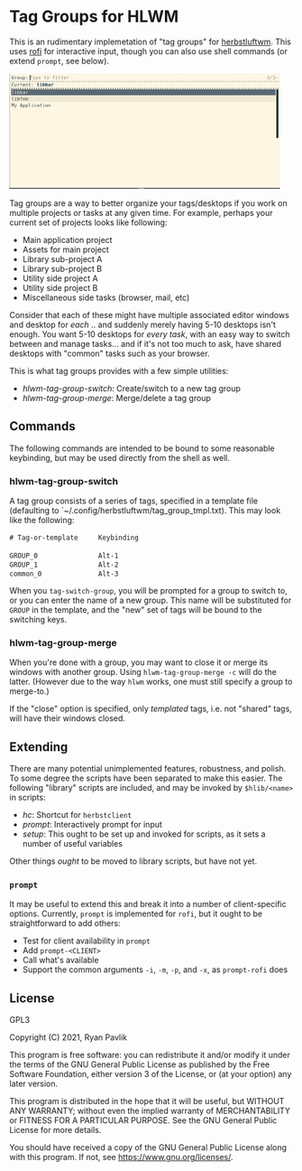 # Tag Groups for HLWM

This is an rudimentary implemetation of "tag groups" for [herbstluftwm](https://herbstluftwm.org/index.html).  This uses [rofi](https://github.com/davatorium/rofi) for interactive input, though you can also use shell commands (or extend `prompt`, see below).

![Prompt using rofi](https://github.com/rpav/hlwm-tag-groups/blob/assets/doc/im/example1.png)

Tag groups are a way to better organize your tags/desktops if you work on multiple projects or tasks at any given time.   For example, perhaps your current set of projects looks like following:

  * Main application project
  * Assets for main project
  * Library sub-project A
  * Library sub-project B
  * Utility side project A
  * Utility side project B
  * Miscellaneous side tasks (browser, mail, etc)

Consider that each of these might have multiple associated editor windows and desktop for *each* .. and suddenly merely having 5-10 desktops isn't enough.  You want 5-10 desktops for _every task_, with an easy way to switch between and manage tasks... and if it's not too much to ask, have shared desktops with "common" tasks such as your browser.

This is what tag groups provides with a few simple utilities:

  * *hlwm-tag-group-switch*: Create/switch to a new tag group
  * *hlwm-tag-group-merge*: Merge/delete a tag group

## Commands

The following commands are intended to be bound to some reasonable keybinding, but may be used directly from the shell as well.

### hlwm-tag-group-switch

A tag group consists of a series of tags, specified in a template file (defaulting to `~/.config/herbstluftwm/tag_group_tmpl.txt).  This may look like the following:

```
# Tag-or-template     Keybinding

GROUP_0               Alt-1
GROUP_1               Alt-2
common_0              Alt-3
```

When you `tag-switch-group`, you will be prompted for a group to switch to, or you can enter the name of a new group.  This name will be substituted for `GROUP` in the template, and the "new" set of tags will be bound to the switching keys.

### hlwm-tag-group-merge

When you're done with a group, you may want to close it or merge its windows with another group.  Using `hlwm-tag-group-merge -c` will do the latter.  (However due to the way `hlwm` works, one must still specify a group to merge-to.)

If the "close" option is specified, only _templated_ tags, i.e. not "shared" tags, will have their windows closed.


## Extending

There are many potential unimplemented features, robustness, and polish.  To some degree the scripts have been separated to make this easier.  The following "library" scripts are included, and may be invoked by `$hlib/<name>` in scripts:

  * *hc*: Shortcut for `herbstclient`
  * *prompt*: Interactively prompt for input
  * *setup*: This ought to be set up and invoked for scripts, as it sets a number of useful variables

Other things _ought_ to be moved to library scripts, but have not yet.

### `prompt`

It may be useful to extend this and break it into a number of client-specific options.  Currently, `prompt` is implemented for `rofi`, but it ought to be straightforward to add others:

  * Test for client availability in `prompt`
  * Add `prompt-<CLIENT>`
  * Call what's available
  * Support the common arguments `-i`, `-m`, `-p`, and `-x`, as `prompt-rofi` does


## License

GPL3

Copyright (C) 2021, Ryan Pavlik

This program is free software: you can redistribute it and/or modify it under the terms of the GNU General Public License as published by the Free Software Foundation, either version 3 of the License, or (at your option) any later version.

This program is distributed in the hope that it will be useful, but WITHOUT ANY WARRANTY; without even the implied warranty of MERCHANTABILITY or FITNESS FOR A PARTICULAR PURPOSE.  See the GNU General Public License for more details.

You should have received a copy of the GNU General Public License along with this program.  If not, see <https://www.gnu.org/licenses/>.
